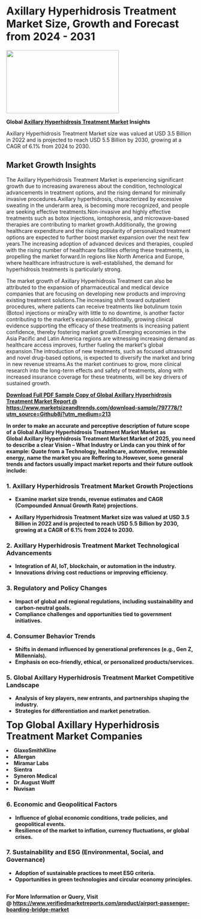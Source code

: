 <H1>Axillary Hyperhidrosis Treatment Market Size, Growth and Forecast from 2024 - 2031</H1><img class="aligncenter size-medium wp-image-584254" src="https://thirdeyenews.in/wp-content/uploads/2024/09/Global-Market-Research-300x168.jpeg" alt="" width="300" height="168" /><p><strong>Global&nbsp;<a href="https://www.marketsizeandtrends.com/download-sample/797778/?utm_source=Github8j?utm_medium=213">Axillary Hyperhidrosis Treatment Market</a> Insights</strong></p><p>Axillary Hyperhidrosis Treatment Market size was valued at USD 3.5 Billion in 2022 and is projected to reach USD 5.5 Billion by 2030, growing at a CAGR of 6.1% from 2024 to 2030.</p><p><h2>Market Growth Insights</h2> <p>The Axillary Hyperhidrosis Treatment Market is experiencing significant growth due to increasing awareness about the condition, technological advancements in treatment options, and the rising demand for minimally invasive procedures.Axillary hyperhidrosis, characterized by excessive sweating in the underarm area, is becoming more recognized, and people are seeking effective treatments.Non-invasive and highly effective treatments such as botox injections, iontophoresis, and microwave-based therapies are contributing to market growth.Additionally, the growing healthcare expenditure and the rising popularity of personalized treatment options are expected to further boost market expansion over the next few years.The increasing adoption of advanced devices and therapies, coupled with the rising number of healthcare facilities offering these treatments, is propelling the market forward.In regions like North America and Europe, where healthcare infrastructure is well-established, the demand for hyperhidrosis treatments is particularly strong.</p> <p><strong><a href="#"></a></strong></p> <p>The market growth of Axillary Hyperhidrosis Treatment can also be attributed to the expansion of pharmaceutical and medical device companies that are focusing on developing new products and improving existing treatment solutions.The increasing shift toward outpatient procedures, where patients can receive treatments like botulinum toxin (Botox) injections or miraDry with little to no downtime, is another factor contributing to the market’s expansion.Additionally, growing clinical evidence supporting the efficacy of these treatments is increasing patient confidence, thereby fostering market growth.Emerging economies in the Asia Pacific and Latin America regions are witnessing increasing demand as healthcare access improves, further fueling the market's global expansion.The introduction of new treatments, such as focused ultrasound and novel drug-based options, is expected to diversify the market and bring in new revenue streams.As the market continues to grow, more clinical research into the long-term effects and safety of treatments, along with increased insurance coverage for these treatments, will be key drivers of sustained growth.</p> <p><strong><a href="#"></p><p><span class=""><strong>Download Full PDF Sample Copy of Global Axillary Hyperhidrosis Treatment Market Report</strong> @ <a href="https://www.marketsizeandtrends.com/download-sample/797778/?utm_source=Github8j?utm_medium=213" target="_blank">https://www.marketsizeandtrends.com/download-sample/797778/?utm_source=Github8j?utm_medium=213</a></span></p><p>In order to make an accurate and perceptive description of future scope of a Global&nbsp;Axillary Hyperhidrosis Treatment Market Market as Global&nbsp;Axillary Hyperhidrosis Treatment Market Market of 2025, you need to describe a clear Vision &ndash; What Industry or Linda can you think of for example: Quote from a Technology, healthcare, automotive, renewable energy, name the market you are Reffering to.However, some general trends and factors usually impact market reports and their future outlook include:</p><h3>1.&nbsp;<strong>Axillary Hyperhidrosis Treatment Market Growth Projections</strong></h3><ul><li>Examine market size trends, revenue estimates and CAGR (Compounded Annual Growth Rate) projections.</li><li><p>Axillary Hyperhidrosis Treatment Market size was valued at USD 3.5 Billion in 2022 and is projected to reach USD 5.5 Billion by 2030, growing at a CAGR of 6.1% from 2024 to 2030.</p></li></ul><h3>2.&nbsp;<strong>Axillary Hyperhidrosis Treatment Market Technological Advancements</strong></h3><ul><li>Integration of AI, IoT, blockchain, or automation in the industry.</li><li>Innovations driving cost reductions or improving efficiency.</li></ul><h3>3.&nbsp;<strong>Regulatory and Policy Changes</strong></h3><ul><li>Impact of global and regional regulations, including sustainability and carbon-neutral goals.</li><li>Compliance challenges and opportunities tied to government initiatives.</li></ul><h3>4.&nbsp;<strong>Consumer Behavior Trends</strong></h3><ul><li>Shifts in demand influenced by generational preferences (e.g., Gen Z, Millennials).</li><li>Emphasis on eco-friendly, ethical, or personalized products/services.</li></ul><h3>5.&nbsp;<strong>Global Axillary Hyperhidrosis Treatment Market Competitive Landscape</strong></h3><ul><li>Analysis of key players, new entrants, and partnerships shaping the industry.</li><li>Strategies for differentiation and market penetration.</li></ul><p data-pm-slice="1 1 []"><span style="color: inherit; font-family: inherit; font-size: 25px;">Top Global Axillary Hyperhidrosis Treatment Market Companies</span></p><div class="" data-test-id=""><p><li>GlaxoSmithKline</li><li> Allergan</li><li> Miramar Labs</li><li> Sientra</li><li> Syneron Medical</li><li> Dr.August Wolff</li><li> Nuvisan</li></p></div><h3>6.&nbsp;<strong>Economic and Geopolitical Factors</strong></h3><ul><li>Influence of global economic conditions, trade policies, and geopolitical events.</li><li>Resilience of the market to inflation, currency fluctuations, or global crises.</li></ul><h3>7.&nbsp;<strong>Sustainability and ESG (Environmental, Social, and Governance)</strong></h3><ul><li>Adoption of sustainable practices to meet ESG criteria.</li><li>Opportunities in green technologies and circular economy principles.</li></ul><h2><strong style="font-size: 14px;">For More Information or Query, Visit @&nbsp;</strong><a style="background-color: #ffffff; font-size: 14px;" href="https://www.marketsizeandtrends.com/report/axillary-hyperhidrosis-treatment-market/" target="_blank">https://www.verifiedmarketreports.com/product/airport-passenger-boarding-bridge-market</a></h2>